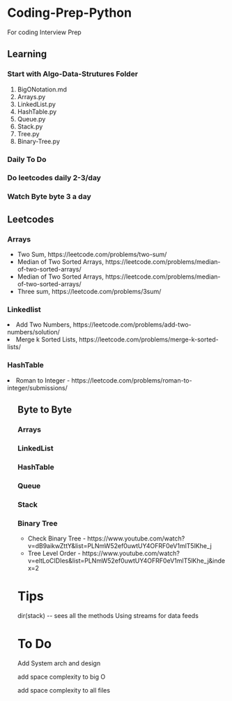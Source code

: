 # Coding-Prep-Python
For coding Interview Prep

<h2>Learning</h2>
<h3>Start with Algo-Data-Strutures Folder</h3>
<ol>
<li>BigONotation.md</li>
<li>Arrays.py</li>
<li>LinkedList.py</li>
<li>HashTable.py</li>
<li>Queue.py</li>
<li>Stack.py</li>
<li>Tree.py</li>
<li>Binary-Tree.py</li>
</ol>

<h3>Daily To Do</h3>
<h3>Do leetcodes daily 2-3/day</h3>
<h3>Watch Byte byte 3 a day</h3>


<h2>Leetcodes</h2>
<h3>Arrays</h3>
<ul>
<li>Two Sum, https://leetcode.com/problems/two-sum/</li>
<li>Median of Two Sorted Arrays, https://leetcode.com/problems/median-of-two-sorted-arrays/</li>
<li>Median of Two Sorted Arrays, https://leetcode.com/problems/median-of-two-sorted-arrays/</li>
<li>Three sum, https://leetcode.com/problems/3sum/</li>
</ul>
<h3>Linkedlist</h3>
<li>Add Two Numbers, https://leetcode.com/problems/add-two-numbers/solution/</li>
<li>Merge k Sorted Lists, https://leetcode.com/problems/merge-k-sorted-lists/</li>
<h3>HashTable</h3>
<li>Roman to Integer - https://leetcode.com/problems/roman-to-integer/submissions/</li>
<ul>

<h2>Byte to Byte</h2>
<h3>Arrays</h3>
<h3>LinkedList</h3>
<h3>HashTable</h3>
<h3>Queue</h3>
<h3>Stack</h3>
<h3>Binary Tree</h3>
<ul>
<li>Check Binary Tree - https://www.youtube.com/watch?v=dB9aikwZttY&list=PLNmW52ef0uwtUY4OFRF0eV1mlT5lKhe_j</li>
<li>Tree Level Order - https://www.youtube.com/watch?v=eltLoCIDIes&list=PLNmW52ef0uwtUY4OFRF0eV1mlT5lKhe_j&index=2 </li>
</ul>

<h1>Tips</h1>
dir(stack) -- sees all the methods
Using streams for data feeds 

<h1>To Do</h1>
Add System arch and design

add space complexity to big O

add space complexity to all files